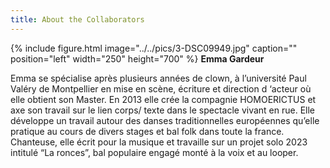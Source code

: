 ```yaml
---
title: About the Collaborators
---
```



{% include figure.html image="../../pics/3-DSC09949.jpg" caption="" position="left" width="250" height="700" %}
**Emma Gardeur**</br >

Emma se spécialise après plusieurs années de clown, à l’université Paul Valéry de Montpellier en mise en scène, écriture et direction d ‘acteur où elle obtient son Master. En 2013 elle crée la compagnie HOMOERICTUS et axe son travail sur le lien corps/ texte dans le spectacle vivant en rue. Elle développe un travail autour des danses traditionnelles européennes qu’elle pratique au cours de divers stages et bal folk dans toute la france. Chanteuse, elle écrit pour la musique et travaille sur un projet solo 2023 intitulé “La ronces”, bal populaire engagé monté à la voix et au looper.
